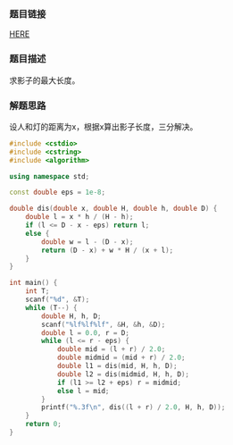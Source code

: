 ### 题目链接
<a href="http://acm.zju.edu.cn/onlinejudge/showProblem.do?problemCode=3203">HERE</a>

### 题目描述
求影子的最大长度。

### 解题思路
设人和灯的距离为x，根据x算出影子长度，三分解决。

``` cpp
#include <cstdio>
#include <cstring>
#include <algorithm>

using namespace std;

const double eps = 1e-8;

double dis(double x, double H, double h, double D) {
    double l = x * h / (H - h);
    if (l <= D - x - eps) return l;
    else {
        double w = l - (D - x);
        return (D - x) + w * H / (x + l);
    }
}

int main() {
    int T;
    scanf("%d", &T);
    while (T--) {
        double H, h, D;
        scanf("%lf%lf%lf", &H, &h, &D);
        double l = 0.0, r = D;
        while (l <= r - eps) {
            double mid = (l + r) / 2.0;
            double midmid = (mid + r) / 2.0;
            double l1 = dis(mid, H, h, D);
            double l2 = dis(midmid, H, h, D);
            if (l1 >= l2 + eps) r = midmid;
            else l = mid;
        }
        printf("%.3f\n", dis((l + r) / 2.0, H, h, D));
    }
    return 0;
}
```